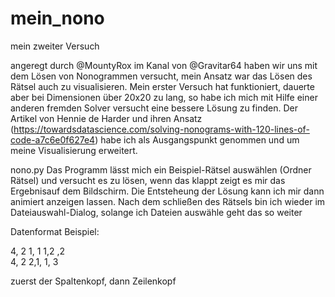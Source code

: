 # mein_nono
 mein zweiter Versuch

angeregt durch @MountyRox im Kanal von @Gravitar64 haben wir uns mit dem Lösen von Nonogrammen versucht, 
mein Ansatz war das Lösen des Rätsel auch zu visualisieren. Mein erster Versuch hat funktioniert,
dauerte aber bei Dimensionen über 20x20 zu lang, so habe ich mich mit Hilfe einer anderen fremden Solver versucht
eine bessere Lösung zu finden. Der Artikel von Hennie de Harder und ihren Ansatz 
(https://towardsdatascience.com/solving-nonograms-with-120-lines-of-code-a7c6e0f627e4) habe ich als Ausgangspunkt genommen
und um meine Visualisierung erweitert.

nono.py
Das Programm lässt mich ein Beispiel-Rätsel auswählen (Ordner Rätsel) und versucht es zu lösen,
wenn das klappt zeigt es mir das Ergebnisauf dem Bildschirm. Die Entsteheung der Lösung
kann ich mir dann animiert anzeigen lassen.
Nach dem schließen des Rätsels bin ich wieder im Dateiauswahl-Dialog,
solange ich Dateien auswähle geht das so weiter

Datenformat Beispiel:

4, 2 1, 1 1,2 ,2<br/>
4, 2 2,1, 1, 3

zuerst der Spaltenkopf, dann Zeilenkopf

